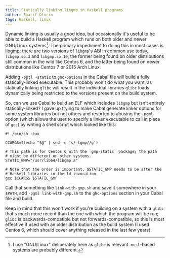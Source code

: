 ```yaml
---
title: Statically linking libgmp in Haskell programs
author: Sharif Olorin
tags: haskell, linux
---
```


Dynamic linking is usually a good idea, but occasionally it's useful
to be able to build a Haskell program which runs on both older and
newer GNU/Linux systems[^gnulinux]. The primary impediment to doing
this in most cases is [libgmp](http://gmplib.org/); there are two
versions of `libgmp`'s ABI in common use today, `libgmp.so.3` and
`libgmp.so.10`, the former being found on older distributions still
common in the wild like Centos 6, and the latter being found on newer
distributions like Centos 7 or 2015 Arch Linux. 

Adding `-optl -static` to `ghc-options` in the Cabal file will build a
fully statically-linked executable. This probably won't do what you
want, as statically linking `glibc` will result in the individual
libraries `glibc` loads dynamically being restricted to the versions
present on the build system.

So, can we use Cabal to build an ELF which includes `libgmp` but isn't
entirely statically-linked? I gave up trying to make Cabal generate
linker options for some system libraries but not others and resorted
to abusing the `-pgml` option (which allows the user to specify a
linker executable to call in place of `gcc`) by writing a shell script
which looked like this:

```
#! /bin/sh -eux

CCARGS=$(echo "$@" | sed -e 's/-lgmp//g')

# This path is for Centos 6 with the `gmp-static` package; the path
# might be different on other systems.
STATIC_GMP="/usr/lib64/libgmp.a"

# Note that the order is important, $STATIC_GMP needs to be after the
# Haskell libraries in the ld invocation.
gcc $CCARGS $STATIC_GMP
```

Call that something like `link-with-gmp.sh` and save it somewhere in
your `$PATH`, add `-pgml link-with-gmp.sh` to the `ghc-options`
section in your Cabal file and build.

Keep in mind that this won't work if you're building on a system with
a `glibc` that's much more recent than the one with which the program
will be run; `glibc` is backwards-compatible but not
forwards-compatible, so this is most effective if used with an older
distribution as the build system (I used Centos 6, which should cover
anything released in the last few years).

[^gnulinux]: I use "GNU/Linux" deliberately here as `glibc` is relevant. `musl`-based systems are probably different.

